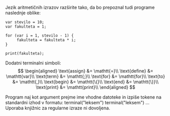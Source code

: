 Jezik aritmetičnih izrazov razširite tako, da bo prepoznal tudi programe naslednje oblike:

```
var stevilo = 10;
var fakulteta = 1;

for (var i = 1, stevilo - 1) {
     fakulteta = fakulteta * i;
}

print(fakulteta);
```

Dodatni terminalni simboli:
$$
\begin{aligned}
    \text{assign} &= \mathtt{=}\\
    \text{define} &= \mathtt{var}\\
    \text{term} &= \mathtt{;}\\
    \text{for} &= \mathtt{for}\\
    \text{to} &= \mathtt{,}\\
    \text{begin} &= \mathtt{\{}\\
    \text{end} &= \mathtt{\}}\\
    \text{print} &= \mathtt{print}\\
\end{aligned}
$$

Program naj kot argument prejme ime vhodne datoteke in izpiše tokene na standardni izhod v formatu: terminal("leksem") terminal("leksem") ...
Uporaba knjižnic za regularne izraze ni dovoljena.
